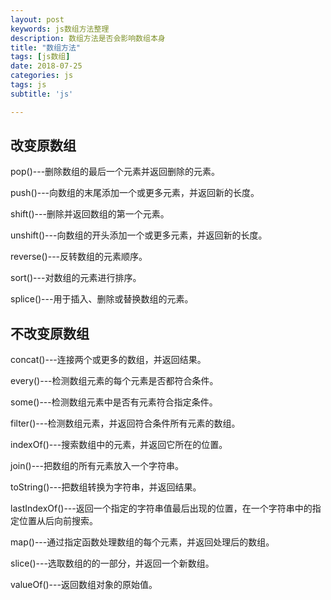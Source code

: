```yaml
---
layout: post
keywords: js数组方法整理
description: 数组方法是否会影响数组本身
title: "数组方法"
tags: [js数组]
date: 2018-07-25
categories: js
tags: js
subtitle: 'js'

---
```



## 改变原数组
pop()---删除数组的最后一个元素并返回删除的元素。

push()---向数组的末尾添加一个或更多元素，并返回新的长度。

shift()---删除并返回数组的第一个元素。

unshift()---向数组的开头添加一个或更多元素，并返回新的长度。

reverse()---反转数组的元素顺序。

sort()---对数组的元素进行排序。

splice()---用于插入、删除或替换数组的元素。
## 不改变原数组
concat()---连接两个或更多的数组，并返回结果。

every()---检测数组元素的每个元素是否都符合条件。

some()---检测数组元素中是否有元素符合指定条件。

filter()---检测数组元素，并返回符合条件所有元素的数组。

indexOf()---搜索数组中的元素，并返回它所在的位置。

join()---把数组的所有元素放入一个字符串。

toString()---把数组转换为字符串，并返回结果。

lastIndexOf()---返回一个指定的字符串值最后出现的位置，在一个字符串中的指定位置从后向前搜索。

map()---通过指定函数处理数组的每个元素，并返回处理后的数组。

slice()---选取数组的的一部分，并返回一个新数组。

valueOf()---返回数组对象的原始值。